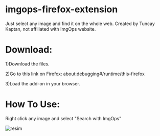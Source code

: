 # imgops-firefox-extension
Just select any image and find it on the whole web. Created by Tuncay Kaptan, not affiliated with ImgOps website.

# Download:
1)Download the files.

2)Go to this link on Firefox: about:debugging#/runtime/this-firefox

3)Load the add-on in your browser.

# How To Use:
Right click any image and select "Search with ImgOps"

![resim](https://user-images.githubusercontent.com/75607066/205721986-077880c5-9521-4eec-b130-c7c1602460f6.png)
